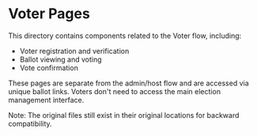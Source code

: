 # Voter Pages

This directory contains components related to the Voter flow, including:

- Voter registration and verification
- Ballot viewing and voting
- Vote confirmation

These pages are separate from the admin/host flow and are accessed via unique ballot links.
Voters don't need to access the main election management interface.

Note: The original files still exist in their original locations for backward compatibility.
